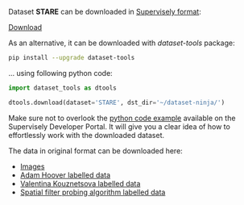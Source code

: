 Dataset **STARE** can be downloaded in [Supervisely format](https://developer.supervisely.com/api-references/supervisely-annotation-json-format):

 [Download](https://assets.supervisely.com/remote/eyJsaW5rIjogImZzOi8vYXNzZXRzLzM0NTVfU1RBUkUvc3RhcmUtRGF0YXNldE5pbmphLnRhciIsICJzaWciOiAiY09nZXdIZWovd0VUUWZlUFVVSTZDS3JMWEhLWVRLUEhLY1dXSzRwY21SND0ifQ==)

As an alternative, it can be downloaded with *dataset-tools* package:
``` bash
pip install --upgrade dataset-tools
```

... using following python code:
``` python
import dataset_tools as dtools

dtools.download(dataset='STARE', dst_dir='~/dataset-ninja/')
```
Make sure not to overlook the [python code example](https://developer.supervisely.com/getting-started/python-sdk-tutorials/iterate-over-a-local-project) available on the Supervisely Developer Portal. It will give you a clear idea of how to effortlessly work with the downloaded dataset.

The data in original format can be downloaded here:

- [Images](https://cecas.clemson.edu/~ahoover/stare/images/all-images.zip)
- [Adam Hoover labelled data](https://cecas.clemson.edu/~ahoover/stare/probing/labels-ah.tar)
- [Valentina Kouznetsova labelled data](https://cecas.clemson.edu/~ahoover/stare/probing/labels-vk.tar)
- [Spatial filter probing algorithm labelled data](https://cecas.clemson.edu/~ahoover/stare/probing/results-4.tar)
